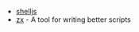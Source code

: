 - [shelljs](https://github.com/shelljs/shelljs)
- [zx](https://github.com/google/zx) - A tool for writing better scripts
